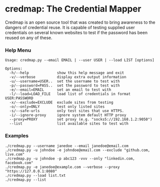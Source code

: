 credmap: The Credential Mapper
===

Credmap is an open source tool that was created to bring awareness to the dangers of credential reuse. It is capable of testing supplied user credentials on several known websites to test if the password has been reused on any of these.

### Help Menu
    Usage: credmap.py --email EMAIL | --user USER | --load LIST [options]

	Options:
	  -h/--help             show this help message and exit
	  -v/--verbose          display extra output information
	  -u/--username=USER..  set the username to test with
	  -p/--password=PASS..  set the password to test with
	  -e/--email=EMAIL      set an email to test with
	  -l/--load=LOAD_FILE   load list of credentials in format USER:PASSWORD
	  -x/--exclude=EXCLUDE  exclude sites from testing
	  -o/--only=ONLY        test only listed sites
	  -s/--safe-urls        only test sites that use HTTPS.
	  -i/--ignore-proxy     ignore system default HTTP proxy
	  --proxy=PROXY         set proxy (e.g. "socks5://192.168.1.2:9050")
	  --list                list available sites to test with

### Examples
	./credmap.py --username janedoe --email janedoe@email.com
	./credmap.py -u johndoe -e johndoe@email.com --exclude "github.com, live.com"
	./credmap.py -u johndoe -p abc123 -vvv --only "linkedin.com, facebook.com"
	./credmap.py -e janedoe@example.com --verbose --proxy "https://127.0.0.1:8080"
	./credmap.py --load list.txt
	./credmap.py --list

